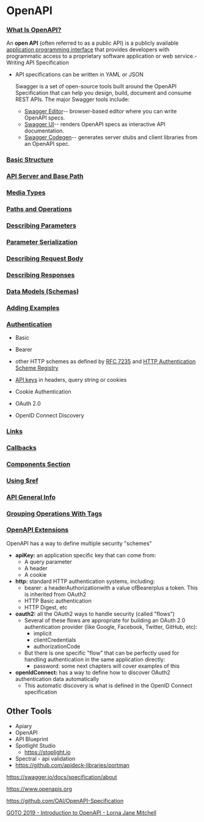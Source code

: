 # OpenAPI

### [What Is OpenAPI?](https://swagger.io/docs/specification/about/)

An **open API** (often referred to as a public API) is a publicly available [application programming interface](https://en.wikipedia.org/wiki/Application_programming_interface) that provides developers with programmatic access to a proprietary software application or web service.- Writing API Specification

- API specifications can be written in YAML or JSON

  Swagger is a set of open-source tools built around the OpenAPI Specification that can help you design, build, document and consume REST APIs. The major Swagger tools include:

  - [Swagger Editor](http://editor.swagger.io/)-- browser-based editor where you can write OpenAPI specs.
  - [Swagger UI](https://swagger.io/swagger-ui/)-- renders OpenAPI specs as interactive API documentation.
  - [Swagger Codegen](https://github.com/swagger-api/swagger-codegen)-- generates server stubs and client libraries from an OpenAPI spec.

### [Basic Structure](https://swagger.io/docs/specification/basic-structure/)

### [API Server and Base Path](https://swagger.io/docs/specification/api-host-and-base-path/)

### [Media Types](https://swagger.io/docs/specification/media-types/)

### [Paths and Operations](https://swagger.io/docs/specification/paths-and-operations/)

### [Describing Parameters](https://swagger.io/docs/specification/describing-parameters/)

### [Parameter Serialization](https://swagger.io/docs/specification/serialization/)

### [Describing Request Body](https://swagger.io/docs/specification/describing-request-body/)

### [Describing Responses](https://swagger.io/docs/specification/describing-responses/)

### [Data Models (Schemas)](https://swagger.io/docs/specification/data-models/)

### [Adding Examples](https://swagger.io/docs/specification/adding-examples/)

### [Authentication](https://swagger.io/docs/specification/authentication/)

- Basic

- Bearer

- other HTTP schemes as defined by [RFC 7235](https://tools.ietf.org/html/rfc7235) and [HTTP Authentication Scheme Registry](https://www.iana.org/assignments/http-authschemes/http-authschemes.xhtml)

- [API keys](https://swagger.io/docs/specification/authentication/api-keys/) in headers, query string or cookies

- Cookie Authentication

- OAuth 2.0

- OpenID Connect Discovery

### [Links](https://swagger.io/docs/specification/links/)

### [Callbacks](https://swagger.io/docs/specification/callbacks/)

### [Components Section](https://swagger.io/docs/specification/components/)

### [Using $ref](https://swagger.io/docs/specification/using-ref/)

### [API General Info](https://swagger.io/docs/specification/api-general-info/)

### [Grouping Operations With Tags](https://swagger.io/docs/specification/grouping-operations-with-tags/)

### [OpenAPI Extensions](https://swagger.io/docs/specification/openapi-extensions/)

OpenAPI has a way to define multiple security "schemes"

- **apiKey:** an application specific key that can come from:
  - A query parameter
  - A header
  - A cookie
- **http:** standard HTTP authentication systems, including:
  - bearer: a headerAuthorizationwith a value ofBearerplus a token. This is inherited from OAuth2
  - HTTP Basic authentication
  - HTTP Digest, etc
- **oauth2:** all the OAuth2 ways to handle security (called "flows")
  - Several of these flows are appropriate for building an OAuth 2.0 authentication provider (like Google, Facebook, Twitter, GitHub, etc):
    - implicit
    - clientCredentials
    - authorizationCode
  - But there is one specific "flow" that can be perfectly used for handling authentication in the same application directly:
    - password: some next chapters will cover examples of this
- **openIdConnect:** has a way to define how to discover OAuth2 authentication data automatically
  - This automatic discovery is what is defined in the OpenID Connect specification

## Other Tools

- Apiary
- OpenAPI
- API Blueprint
- Spotlight Studio
  - <https://stoplight.io>
- Spectral - api validation
- <https://github.com/apideck-libraries/portman>

<https://swagger.io/docs/specification/about>

<https://www.openapis.org>

<https://github.com/OAI/OpenAPI-Specification>

[GOTO 2019 - Introduction to OpenAPI - Lorna Jane Mitchell](https://www.youtube.com/watch?v=s9u3mXQZbXI)
